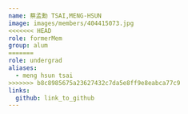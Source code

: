 ```yaml
---
name: 蔡孟勳 TSAI,MENG-HSUN 
image: images/members/404415073.jpg 
<<<<<<< HEAD
role: formerMem
group: alum
=======
role: undergrad
aliases:
  - meng hsun tsai
>>>>>>> b8c8985675a23627432c7da5e8ff9e8eabca77c9
links:
  github: link_to_github 
---
```

